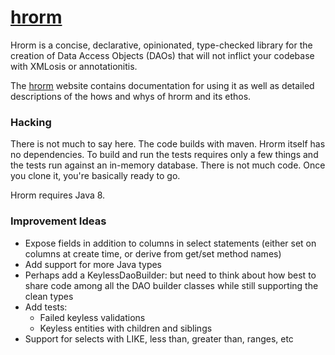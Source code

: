 # <a href="http://hrorm.org">hrorm</a>


Hrorm is a concise, declarative, opinionated, type-checked library for the creation of Data Access 
Objects (DAOs) that will not inflict your codebase with XMLosis or annotationitis.

The <a href="http://hrorm.org">hrorm</a> website contains documentation for using
it as well as detailed descriptions of the hows and whys of hrorm and its ethos.

### Hacking

There is not much to say here.
The code builds with maven.
Hrorm itself has no dependencies.
To build and run the tests requires only a few things and the tests run against 
an in-memory database.
There is not much code.
Once you clone it, you're basically ready to go.

Hrorm requires Java 8.

### Improvement Ideas

* Expose fields in addition to columns in select statements (either set on columns at
create time, or derive from get/set method names)
* Add support for more Java types
* Perhaps add a KeylessDaoBuilder: but need to think about how best to share code among 
all the DAO builder classes while still supporting the clean types
* Add tests:
  * Failed keyless validations
  * Keyless entities with children and siblings
* Support for selects with LIKE, less than, greater than, ranges, etc  

